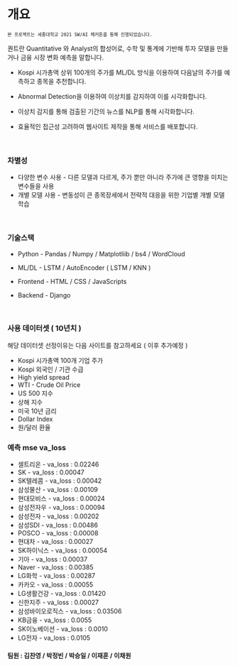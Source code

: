 # 개요

<code>`본 프로젝트는 세종대학교 2021 SW/AI 해커톤를 통해 진행되었습니다.`</code> 

퀀트란 Quantitative 와 Analyst의 합성어로, 수학 및 통계에 기반해 투자 모델을 만들거나 금융 시장 변화 예측을 말합니다. 

- Kospi 시가총액 상위 100개의 주가를 ML/DL 방식을 이용하여 다음날의 주가를 예측하고 종목을 추천합니다.

- Abnormal Detection을 이용하여 이상치를 감지하여 이를 시각화합니다.
- 이상치 감지를 통해 검출된 기간의 뉴스를 NLP를 통해 시각화합니다.
- 효율적인 접근성 고려하여 웹사이트 제작을 통해 서비스를 배포합니다.

<br>


### 차별성

- 다양한 변수 사용 - 다른 모델과 다르게, 주가 뿐만 아니라 주가에 큰 영향을 미치는 변수들을 사용
- 개별 모델 사용 - 변동성이 큰 종목장세에서 전략적 대응을 위한 기업별 개별 모델 학습
<br>

### 기술스택

- Python - Pandas / Numpy / Matplotliib / bs4 / WordCloud

- ML/DL - LSTM / AutoEncoder ( LSTM / KNN )
- Frontend - HTML / CSS / JavaScripts
- Backend - Django
<br>

### 사용 데이터셋 ( 10년치 )

해당 데이터셋 선정이유는 다음 사이트를 참고하세요 ( 이후 추가예정 )

- Kospi 시가총액 100개 기업 주가
- Kospi 외국인 / 기관 수급
- High yield spread
- WTI - Crude Oil Price
- US 500 지수
- 상해 지수
- 미국 10년 금리
- Dollar Index
- 원/달러 환율

### 예측 mse va_loss
- 셀트리온 - va_loss :  0.02246
- SK - va_loss :  0.00047
- SK텔레콤 - va_loss :  0.00042
- 삼성물산 - va_loss :  0.00109
- 현대모비스 - va_loss :  0.00024
- 삼성전자우 - va_loss :  0.00094
- 삼성전자 - va_loss :  0.00202
- 삼성SDI - va_loss :  0.00486
- POSCO - va_loss :  0.00008
- 현대차 - va_loss :  0.00027
- SK하이닉스 - va_loss :  0.00054
- 기아 - va_loss :  0.00037
- Naver - va_loss :  0.00385
- LG화학 - va_loss :  0.00287
- 카카오 - va_loss :  0.00055
- LG생활건강 - va_loss :  0.01420
- 신한지주 - va_loss :  0.00027
- 삼성바이오로직스 - va_loss :  0.03506
- KB금융 - va_loss :  0.0055
- SK이노베이션 - va_loss :  0.0010
- LG전자 - va_loss :  0.0105



#### 팀원 : 김찬영 / 박정빈 / 박승일 / 이재훈 / 이채원
